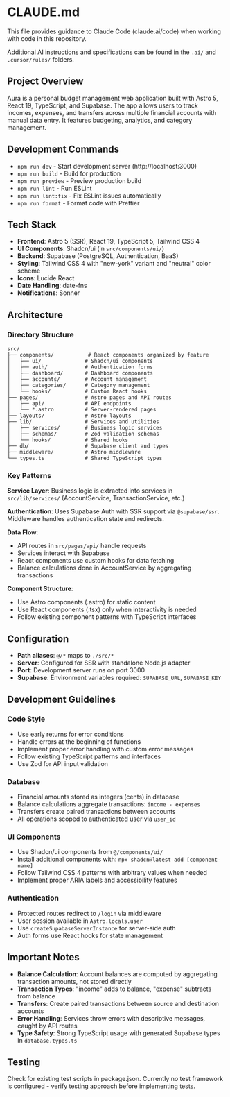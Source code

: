 # CLAUDE.md

This file provides guidance to Claude Code (claude.ai/code) when working with code in this repository.

Additional AI instructions and specifications can be found in the `.ai/` and `.cursor/rules/` folders.

## Project Overview

Aura is a personal budget management web application built with Astro 5, React 19, TypeScript, and Supabase. The app allows users to track incomes, expenses, and transfers across multiple financial accounts with manual data entry. It features budgeting, analytics, and category management.

## Development Commands

- `npm run dev` - Start development server (http://localhost:3000)
- `npm run build` - Build for production
- `npm run preview` - Preview production build
- `npm run lint` - Run ESLint
- `npm run lint:fix` - Fix ESLint issues automatically
- `npm run format` - Format code with Prettier

## Tech Stack

- **Frontend**: Astro 5 (SSR), React 19, TypeScript 5, Tailwind CSS 4
- **UI Components**: Shadcn/ui (in `src/components/ui/`)
- **Backend**: Supabase (PostgreSQL, Authentication, BaaS)
- **Styling**: Tailwind CSS 4 with "new-york" variant and "neutral" color scheme
- **Icons**: Lucide React
- **Date Handling**: date-fns
- **Notifications**: Sonner

## Architecture

### Directory Structure

```
src/
├── components/           # React components organized by feature
│   ├── ui/              # Shadcn/ui components
│   ├── auth/            # Authentication forms
│   ├── dashboard/       # Dashboard components
│   ├── accounts/        # Account management
│   ├── categories/      # Category management
│   └── hooks/           # Custom React hooks
├── pages/               # Astro pages and API routes
│   ├── api/             # API endpoints
│   └── *.astro          # Server-rendered pages
├── layouts/             # Astro layouts
├── lib/                 # Services and utilities
│   ├── services/        # Business logic services
│   ├── schemas/         # Zod validation schemas
│   └── hooks/           # Shared hooks
├── db/                  # Supabase client and types
├── middleware/          # Astro middleware
└── types.ts             # Shared TypeScript types
```

### Key Patterns

**Service Layer**: Business logic is extracted into services in `src/lib/services/` (AccountService, TransactionService, etc.)

**Authentication**: Uses Supabase Auth with SSR support via `@supabase/ssr`. Middleware handles authentication state and redirects.

**Data Flow**:

- API routes in `src/pages/api/` handle requests
- Services interact with Supabase
- React components use custom hooks for data fetching
- Balance calculations done in AccountService by aggregating transactions

**Component Structure**:

- Use Astro components (.astro) for static content
- Use React components (.tsx) only when interactivity is needed
- Follow existing component patterns with TypeScript interfaces

## Configuration

- **Path aliases**: `@/*` maps to `./src/*`
- **Server**: Configured for SSR with standalone Node.js adapter
- **Port**: Development server runs on port 3000
- **Supabase**: Environment variables required: `SUPABASE_URL`, `SUPABASE_KEY`

## Development Guidelines

### Code Style

- Use early returns for error conditions
- Handle errors at the beginning of functions
- Implement proper error handling with custom error messages
- Follow existing TypeScript patterns and interfaces
- Use Zod for API input validation

### Database

- Financial amounts stored as integers (cents) in database
- Balance calculations aggregate transactions: `income - expenses`
- Transfers create paired transactions between accounts
- All operations scoped to authenticated user via `user_id`

### UI Components

- Use Shadcn/ui components from `@/components/ui/`
- Install additional components with: `npx shadcn@latest add [component-name]`
- Follow Tailwind CSS 4 patterns with arbitrary values when needed
- Implement proper ARIA labels and accessibility features

### Authentication

- Protected routes redirect to `/login` via middleware
- User session available in `Astro.locals.user`
- Use `createSupabaseServerInstance` for server-side auth
- Auth forms use React hooks for state management

## Important Notes

- **Balance Calculation**: Account balances are computed by aggregating transaction amounts, not stored directly
- **Transaction Types**: "income" adds to balance, "expense" subtracts from balance
- **Transfers**: Create paired transactions between source and destination accounts
- **Error Handling**: Services throw errors with descriptive messages, caught by API routes
- **Type Safety**: Strong TypeScript usage with generated Supabase types in `database.types.ts`

## Testing

Check for existing test scripts in package.json. Currently no test framework is configured - verify testing approach before implementing tests.

